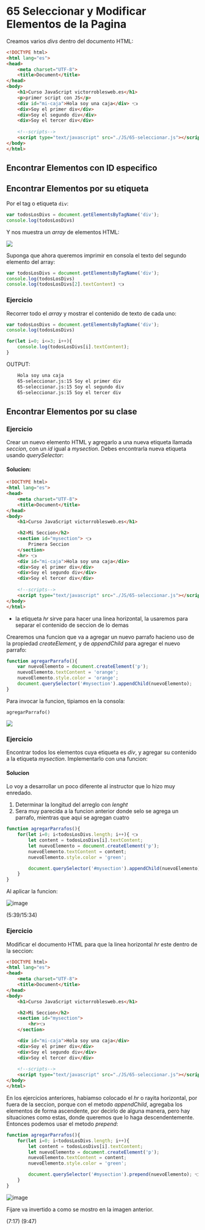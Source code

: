 # 65 Seleccionar y Modificar Elementos de la Pagina

Creamos varios *divs* dentro del documento HTML:

```html
<!DOCTYPE html>
<html lang="es">
<head>
    <meta charset="UTF-8">
    <title>Document</title>
</head>
<body>
    <h1>Curso JavaScript victorroblesweb.es</h1>
    <p>primer script con JS</p>
    <div id="mi-caja">Hola soy una caja</div> 👈
    <div>Soy el primer div</div>
    <div>Soy el segundo div</div>
    <div>Soy el tercer div</div>
   
    <!--scripts-->
    <script type="text/javascript" src="./JS/65-seleccionar.js"></script>
</body>
</html>
```
## Encontrar Elementos con ID especifico

## Encontrar Elementos por su etiqueta

Por el tag o etiqueta ``div``:

```js
var todosLosDivs = document.getElementsByTagName('div');
console.log(todosLosDivs)
```
Y nos muestra un *array* de elementos HTML:

![](https://i.imgur.com/4wtn3rg.png)

Suponga que ahora queremos imprimir en consola el texto del segundo elemento del array:

```js
var todosLosDivs = document.getElementsByTagName('div');
console.log(todosLosDivs)
console.log(todosLosDivs[2].textContent) 👈
```

### Ejercicio

Recorrer todo el *array* y mostrar el contenido de texto de cada uno:

```js
var todosLosDivs = document.getElementsByTagName('div');
console.log(todosLosDivs)

for(let i=0; i<=3; i++){
    console.log(todosLosDivs[i].textContent); 
}
```

OUTPUT: 


```sh
    Hola soy una caja
    65-seleccionar.js:15 Soy el primer div
    65-seleccionar.js:15 Soy el segundo div
    65-seleccionar.js:15 Soy el tercer div
```

## Encontrar Elementos por su clase

### Ejercicio

Crear un nuevo elemento HTML y agregarlo a una nueva etiqueta llamada *seccion*, con un *id* igual a *mysection*. Debes encontrarla nueva etiqueta usando *querySelector*:

#### Solucion:

```html
<!DOCTYPE html>
<html lang="es">
<head>
    <meta charset="UTF-8">
    <title>Document</title>
</head>
<body>
    <h1>Curso JavaScript victorroblesweb.es</h1>

    <h2>Mi Seccion</h2>
    <section id="mysection"> 👈
        Primera Seccion
    </section>
    <hr> 👈
    <div id="mi-caja">Hola soy una caja</div>
    <div>Soy el primer div</div>
    <div>Soy el segundo div</div>
    <div>Soy el tercer div</div>
   
    <!--scripts-->
    <script type="text/javascript" src="./JS/65-seleccionar.js"></script>
</body>
</html>
```

- la etiqueta *hr* sirve para hacer una linea horizontal, la usaremos para separar el contenido de seccion de lo demas

Crearemos una funcion que va a agregar un nuevo parrafo hacieno uso de la propiedad *createElement*, y de *appendChild* para agregar el nuevo parrafo:

```js
function agregarParrafo(){
    var nuevoElemento = document.createElement('p');
    nuevoElemento.textContent = 'orange';
    nuevoElemento.style.color = 'orange';
    document.querySelector('#mysection').appendChild(nuevoElemento);    
}
```
 Para invocar la funcion, tipiamos en la consola:

    agregarParrafo()

![](https://i.imgur.com/s7zGLMN.png)


### Ejercicio

Encontrar todos los elementos cuya etiqueta es *div*, y agregar su contenido a la etiqueta *mysection*. Implementarlo con una funcion:

#### Solucion

Lo voy a desarrollar un poco diferente al instructor que lo hizo muy enredado.

1. Determinar la longitud del arreglo con *lenght*
2. Sera muy parecida a la funcion anterior donde selo se agrega un parrafo, mientras que aqui se agregan cuatro

```js
function agregarParrafos(){
    for(let i=0; i<todosLosDivs.length; i++){ 👈
        let content = todosLosDivs[i].textContent;
        let nuevoElemento = document.createElement('p');
        nuevoElemento.textContent = content;
        nuevoElemento.style.color = 'green';

        document.querySelector('#mysection').appendChild(nuevoElemento);
    }
}
```
Al aplicar la funcion: 

![image](https://i.imgur.com/bsxyKKX.png)

(5:39/15:34)

### Ejercicio

Modificar el documento HTML para que la linea horizontal *hr* este dentro de la seccion:

```html
<!DOCTYPE html>
<html lang="es">
<head>
    <meta charset="UTF-8">
    <title>Document</title>
</head>
<body>
    <h1>Curso JavaScript victorroblesweb.es</h1>

    <h2>Mi Seccion</h2>
    <section id="mysection">
        <hr>👈
    </section>

    <div id="mi-caja">Hola soy una caja</div>
    <div>Soy el primer div</div>
    <div>Soy el segundo div</div>
    <div>Soy el tercer div</div>
   
    <!--scripts-->
    <script type="text/javascript" src="./JS/65-seleccionar.js"></script>
</body>
</html>
```

En los ejercicios anteriores, habiamso colocado el *hr* o rayita horizontal, por fuera de la seccion, porque con el metodo *appendChild*, agregaba los elementos de forma ascendente, por decirlo de alguna manera, pero hay situaciones como estas, donde queremos que lo haga descendentemente. Entonces podemos usar el metodo *prepend*:

```js
function agregarParrafos(){
    for(let i=0; i<todosLosDivs.length; i++){
        let content = todosLosDivs[i].textContent;
        let nuevoElemento = document.createElement('p');
        nuevoElemento.textContent = content;
        nuevoElemento.style.color = 'green';

        document.querySelector('#mysection').prepend(nuevoElemento); 👈
    }
}
```

![image](https://i.imgur.com/EgdoQv2.png)


Fijare va invertido a como se mostro en la imagen anterior.

(7:17)
(9:47)